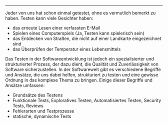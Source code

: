 ---
Jeder von uns hat schon einmal getestet, ohne es vermutlich bemerkt zu haben. Testen kann viele Gesichter haben:

- das erneute Lesen einer verfassten E-Mail
- Spielen eines Computerspiels (Ja, Testen kann spielerisch sein)
- das Entdecken von Straßen, die nicht auf einer Landkarte eingezeichnet sind
- das Überprüfen der Temperatur eines Lebensmittels

Das Testen in der Softwareentwicklung ist jedoch ein spezialisierter und strukturierter Prozess, der dazu dient,
die Qualität und Zuverlässigkeit von Software sicherzustellen. In der Softwarewelt gibt es verschiedene Begriffe
und Ansätze, die uns dabei helfen, strukturiert zu testen und eine gewisse Ordnung in das komplexe Thema zu bringen.
Einige dieser Begriffe und Ansätze umfassen:

- Grundsätze des Testens
- Funktionale Tests, Exploratives Testen, Automatisiertes Testen, Security Tests, Reviews
- Fehlerarten und Testprozesse
- statische, dynamische Tests
